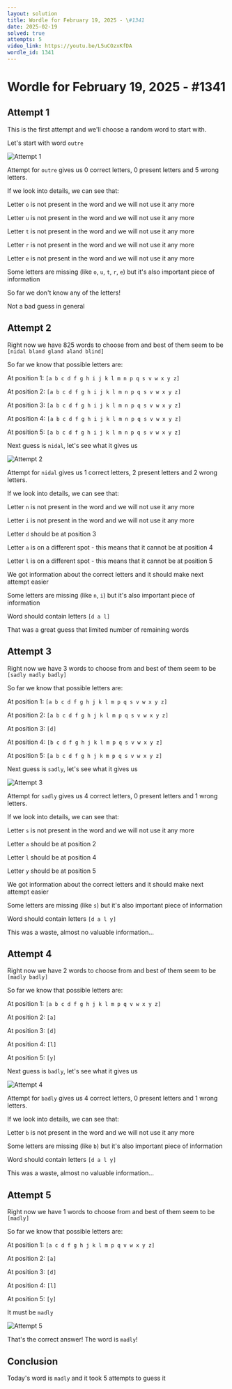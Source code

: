 ```yaml
---
layout: solution
title: Wordle for February 19, 2025 - \#1341
date: 2025-02-19
solved: true
attempts: 5
video_link: https://youtu.be/L5uCOzxKfDA
wordle_id: 1341
---
```


# Wordle for February 19, 2025 - \#1341

## Attempt 1

This is the first attempt and we'll choose a random word to start with.

Let's start with word `outre`

![Attempt 1](2025-02-19/attempt-1.png)

Attempt for `outre` gives us 0 correct letters, 0 present letters and 5 wrong letters.

If we look into details, we can see that:

Letter `o` is not present in the word and we will not use it any more

Letter `u` is not present in the word and we will not use it any more

Letter `t` is not present in the word and we will not use it any more

Letter `r` is not present in the word and we will not use it any more

Letter `e` is not present in the word and we will not use it any more

Some letters are missing (like `o`, `u`, `t`, `r`, `e`) but it's also important piece of information

So far we don't know any of the letters!

Not a bad guess in general



## Attempt 2

Right now we have 825 words to choose from and best of them seem to be `[nidal bland gland aland blind]`

So far we know that possible letters are:

At position 1: `[a b c d f g h i j k l m n p q s v w x y z]`

At position 2: `[a b c d f g h i j k l m n p q s v w x y z]`

At position 3: `[a b c d f g h i j k l m n p q s v w x y z]`

At position 4: `[a b c d f g h i j k l m n p q s v w x y z]`

At position 5: `[a b c d f g h i j k l m n p q s v w x y z]`

Next guess is `nidal`, let's see what it gives us

![Attempt 2](2025-02-19/attempt-2.png)

Attempt for `nidal` gives us 1 correct letters, 2 present letters and 2 wrong letters.

If we look into details, we can see that:

Letter `n` is not present in the word and we will not use it any more

Letter `i` is not present in the word and we will not use it any more

Letter `d` should be at position 3

Letter `a` is on a different spot - this means that it cannot be at position 4

Letter `l` is on a different spot - this means that it cannot be at position 5

We got information about the correct letters and it should make next attempt easier

Some letters are missing (like `n`, `i`) but it's also important piece of information

Word should contain letters `[d a l]`

That was a great guess that limited number of remaining words



## Attempt 3

Right now we have 3 words to choose from and best of them seem to be `[sadly madly badly]`

So far we know that possible letters are:

At position 1: `[a b c d f g h j k l m p q s v w x y z]`

At position 2: `[a b c d f g h j k l m p q s v w x y z]`

At position 3: `[d]`

At position 4: `[b c d f g h j k l m p q s v w x y z]`

At position 5: `[a b c d f g h j k m p q s v w x y z]`

Next guess is `sadly`, let's see what it gives us

![Attempt 3](2025-02-19/attempt-3.png)

Attempt for `sadly` gives us 4 correct letters, 0 present letters and 1 wrong letters.

If we look into details, we can see that:

Letter `s` is not present in the word and we will not use it any more

Letter `a` should be at position 2

Letter `l` should be at position 4

Letter `y` should be at position 5

We got information about the correct letters and it should make next attempt easier

Some letters are missing (like `s`) but it's also important piece of information

Word should contain letters `[d a l y]`

This was a waste, almost no valuable information...



## Attempt 4

Right now we have 2 words to choose from and best of them seem to be `[madly badly]`

So far we know that possible letters are:

At position 1: `[a b c d f g h j k l m p q v w x y z]`

At position 2: `[a]`

At position 3: `[d]`

At position 4: `[l]`

At position 5: `[y]`

Next guess is `badly`, let's see what it gives us

![Attempt 4](2025-02-19/attempt-4.png)

Attempt for `badly` gives us 4 correct letters, 0 present letters and 1 wrong letters.

If we look into details, we can see that:

Letter `b` is not present in the word and we will not use it any more

Some letters are missing (like `b`) but it's also important piece of information

Word should contain letters `[d a l y]`

This was a waste, almost no valuable information...



## Attempt 5

Right now we have 1 words to choose from and best of them seem to be `[madly]`

So far we know that possible letters are:

At position 1: `[a c d f g h j k l m p q v w x y z]`

At position 2: `[a]`

At position 3: `[d]`

At position 4: `[l]`

At position 5: `[y]`

It must be `madly`

![Attempt 5](2025-02-19/attempt-5.png)

That's the correct answer! The word is `madly`!

## Conclusion

Today's word is `madly` and it took 5 attempts to guess it

